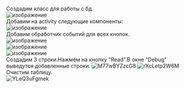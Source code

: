 Создадим класс для работы с бд.  
![изображение](https://user-images.githubusercontent.com/79984303/138239024-13a81a21-f0ca-4039-9f2d-83db35b9d3d9.png)  
Добавим на activity следующие компоненты:  
![изображение](https://user-images.githubusercontent.com/79984303/138239526-f44cb256-f9a0-4115-8bdf-9f48556fd15d.png)  
Добавим обработчик событий для всех кнопок.  
![изображение](https://user-images.githubusercontent.com/79984303/138240890-1133195b-0622-47d8-9f74-9110a697bef0.png)  
![изображение](https://user-images.githubusercontent.com/79984303/138239149-8634ca4a-9f55-45e4-9263-9c050377de10.png)  
![изображение](https://user-images.githubusercontent.com/79984303/138239174-8d76eed9-80c9-4ebc-9e19-bfa3cc0d499c.png)   
Создадим 3 строки.Нажмём на кнопку "Read".В окне "Debug" выведутся добавленные строки.
![M77wBYZzcG8](https://user-images.githubusercontent.com/34157509/146311474-42451dd8-616d-41a8-aa52-b449453a79af.jpg)
![rXcLetp2W6M](https://user-images.githubusercontent.com/34157509/146311504-7408c7eb-5076-436b-aa67-119771f952ff.jpg)
Очистим таблицу.  
![YLeQ3uFgmek](https://user-images.githubusercontent.com/34157509/146311581-9f396026-1dc3-4227-ae9c-1b34b8f7c06d.jpg)





